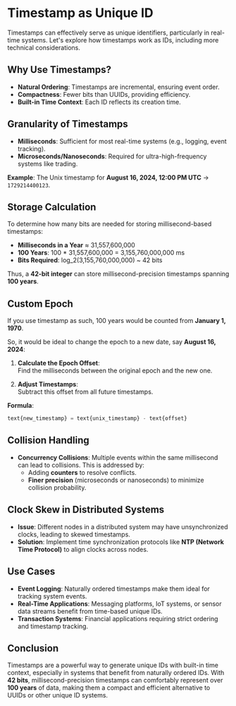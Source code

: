 # Timestamp as Unique ID

Timestamps can effectively serve as unique identifiers, particularly in real-time systems. Let's explore how timestamps work as IDs, including more technical considerations.

## Why Use Timestamps?

- **Natural Ordering**: Timestamps are incremental, ensuring event order.
- **Compactness**: Fewer bits than UUIDs, providing efficiency.
- **Built-in Time Context**: Each ID reflects its creation time.

## Granularity of Timestamps

- **Milliseconds**: Sufficient for most real-time systems (e.g., logging, event tracking).
- **Microseconds/Nanoseconds**: Required for ultra-high-frequency systems like trading.

**Example**: The Unix timestamp for **August 16, 2024, 12:00 PM UTC** → `1729214400123`.

## Storage Calculation

To determine how many bits are needed for storing millisecond-based timestamps:

- **Milliseconds in a Year** ≈ 31,557,600,000
- **100 Years**: 100 * 31,557,600,000 = 3,155,760,000,000 ms
- **Bits Required**: log_2(3,155,760,000,000) ~ 42 bits

Thus, a **42-bit integer** can store millisecond-precision timestamps spanning **100 years**.

## Custom Epoch

If you use timestamp as such, 100 years would be counted from **January 1, 1970**.

So, it would be ideal to change the epoch to a new date, say **August 16, 2024**:

1. **Calculate the Epoch Offset**:  
   Find the milliseconds between the original epoch and the new one.

2. **Adjust Timestamps**:  
   Subtract this offset from all future timestamps.

**Formula**:

```js
text{new_timestamp} = text{unix_timestamp} - text{offset}
```

## Collision Handling

- **Concurrency Collisions**: Multiple events within the same millisecond can lead to collisions. This is addressed by:
  - Adding **counters** to resolve conflicts.
  - **Finer precision** (microseconds or nanoseconds) to minimize collision probability.

## Clock Skew in Distributed Systems

- **Issue**: Different nodes in a distributed system may have unsynchronized clocks, leading to skewed timestamps.
- **Solution**: Implement time synchronization protocols like **NTP (Network Time Protocol)** to align clocks across nodes.

## Use Cases

- **Event Logging**: Naturally ordered timestamps make them ideal for tracking system events.
- **Real-Time Applications**: Messaging platforms, IoT systems, or sensor data streams benefit from time-based unique IDs.
- **Transaction Systems**: Financial applications requiring strict ordering and timestamp tracking.

## Conclusion

Timestamps are a powerful way to generate unique IDs with built-in time context, especially in systems that benefit from naturally ordered IDs. With **42 bits**, millisecond-precision timestamps can comfortably represent over **100 years** of data, making them a compact and efficient alternative to UUIDs or other unique ID systems.
